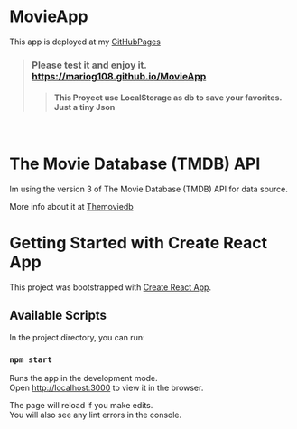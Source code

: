 # MovieApp
This app is deployed at my [GitHubPages](https://mariog108.github.io/MovieApp) 

>### Please test it and enjoy it. https://mariog108.github.io/MovieApp
>>#### This Proyect use LocalStorage as db to save your favorites. Just a tiny Json
<br/>

# The Movie Database (TMDB) API

Im using the version 3 of The Movie Database (TMDB) API for data source.

More info about it at [Themoviedb](https://developers.themoviedb.org/3)


# Getting Started with Create React App

This project was bootstrapped with [Create React App](https://github.com/facebook/create-react-app).

## Available Scripts

In the project directory, you can run:

### `npm start`

Runs the app in the development mode.\
Open [http://localhost:3000](http://localhost:3000) to view it in the browser.

The page will reload if you make edits.\
You will also see any lint errors in the console.


